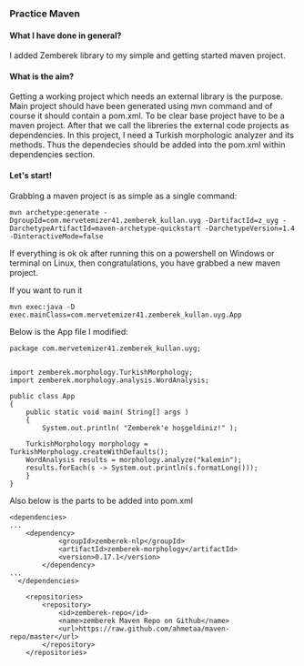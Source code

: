 ### Practice Maven

#### What I have done in general?
I added Zemberek library to my simple and getting started maven project.

#### What is the aim?
Getting a working project which needs an external library is the purpose. Main project should have been generated using mvn command and of course it should contain a pom.xml.
To be clear base project have to be a maven project. After that we call the libreries the external code projects as dependencies. In this project, I need a Turkish morphologic analyzer and its methods. Thus the dependecies should be added into the pom.xml within dependencies section.


#### Let's start!

Grabbing a maven project is as simple as a single command:

```
mvn archetype:generate -DgroupId=com.mervetemizer41.zemberek_kullan.uyg -DartifactId=z_uyg -DarchetypeArtifactId=maven-archetype-quickstart -DarchetypeVersion=1.4 -DinteractiveMode=false
```

If everything is ok ok after running this on a powershell on Windows or terminal on Linux, then congratulations, you have grabbed a new maven project.

If you want to run it

```
mvn exec:java -D exec.mainClass=com.mervetemizer41.zemberek_kullan.uyg.App
```

Below is the App file I modified:

```
package com.mervetemizer41.zemberek_kullan.uyg;


import zemberek.morphology.TurkishMorphology;
import zemberek.morphology.analysis.WordAnalysis;

public class App 
{
    public static void main( String[] args )
    {
        System.out.println( "Zemberek'e hoşgeldiniz!" );

	TurkishMorphology morphology = TurkishMorphology.createWithDefaults();
	WordAnalysis results = morphology.analyze("kalemin");
	results.forEach(s -> System.out.println(s.formatLong()));
    }
}
```
Also below is the parts to be added into pom.xml

```
<dependencies>
...
	<dependency>
            <groupId>zemberek-nlp</groupId>
            <artifactId>zemberek-morphology</artifactId>
            <version>0.17.1</version>
        </dependency>
...
  </dependencies>

    <repositories>
        <repository>
            <id>zemberek-repo</id>
            <name>zemberek Maven Repo on Github</name>
            <url>https://raw.github.com/ahmetaa/maven-repo/master</url>
        </repository>
    </repositories>

```
